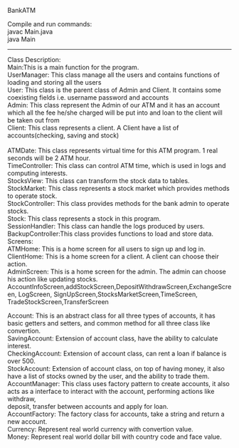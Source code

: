 BankATM

Compile and run commands:\
javac Main.java\
java Main
**************************************
Class Description:\
Main:This is a main function for the program.\
UserManager: This class manage all the users and contains functions of loading and storing all the users\
User: This class is the parent class of Admin and Client. It contains some coexisting fields         i.e. username password and accounts\
Admin: This class represent the Admin of our ATM and it has an account which all the fee he/she charged will be put into and loan to the client will be taken out from\
Client: This class represents a client. A Client have a list of accounts(checking, saving and stock)\
\
ATMDate: This class represents virtual time for this ATM program. 1 real seconds will be 2 ATM hour.\
TimeController: This class can control ATM time, which is used in logs and computing interests.\
StocksView: This class can transform the stock data to tables.\
StockMarket: This class represents a stock market which provides methods to operate stock.\
StockController: This class provides methods for the bank admin to operate stocks.\
Stock: This class represents a stock in this program.\
SessionHandler: This class can handle the logs produced by users.\
BackupController:This class provides  functions to load and store data.\
Screens:\
ATMHome: This is a home screen for all users to sign up and log in.\
ClientHome: This is a home screen for a client. A client can choose their action.\
AdminScreen: This is a home screen for the admin. The admin can choose his action like updating stocks.\
AccountInfoScreen,addStockScreen,DepositWithdrawScreen,ExchangeScreen, LogScreen, SignUpScreen,StocksMarketScreen,TimeScreen,\
TradeStockScreen,TransferScreen 

Account: This is an abstract class for all three types of accounts, it has basic getters and setters, and common method for all three class like convertion.\
SavingAccount: Extension of account class, have the ability to calculate interest.\
CheckingAccount: Extension of account class, can rent a loan if balance is over 500.\
StockAccount: Extension of account class, on top of having money, it also have a list of stocks owned by the user, and the ability to trade them.\
AccountManager: This class uses factory pattern to create accounts, it also acts as a interface to interact with the account, performing actions like withdraw,\
 deposit, transfer between accounts and apply for loan.\
AccountFactory: The factory class for accounts, take a string and return a new account.\
Currency: Represent real world currency with convertion value.\
Money: Represent real world dollar bill with country code and face value.
